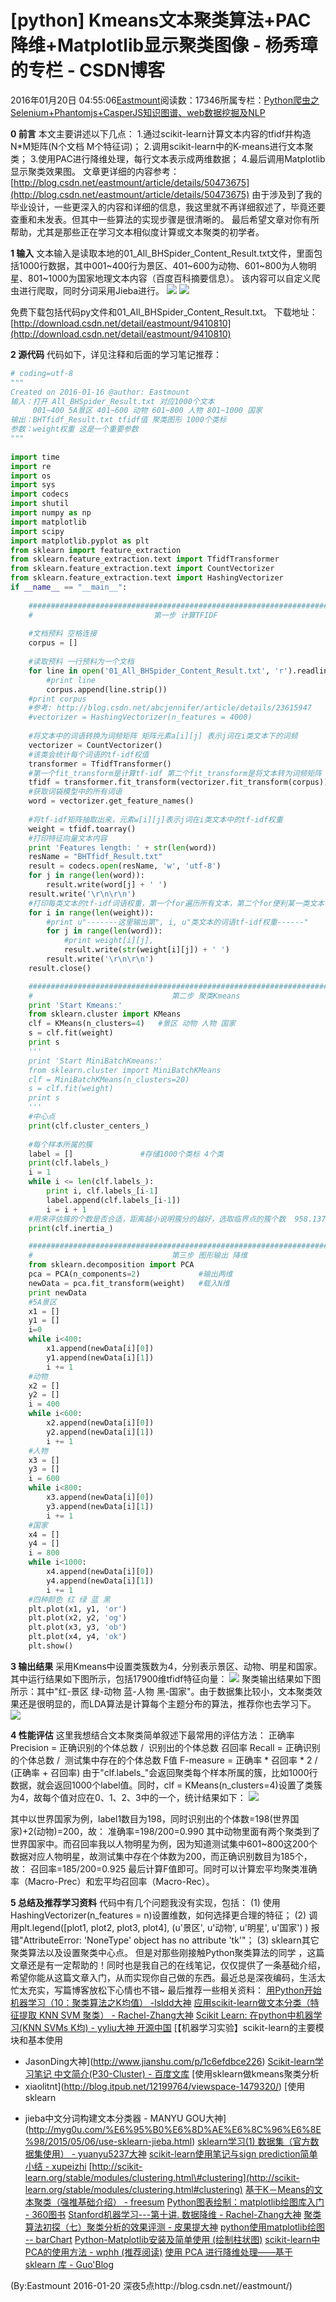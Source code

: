 
# [python] Kmeans文本聚类算法+PAC降维+Matplotlib显示聚类图像 - 杨秀璋的专栏 - CSDN博客

2016年01月20日 04:55:06[Eastmount](https://me.csdn.net/Eastmount)阅读数：17346所属专栏：[Python爬虫之Selenium+Phantomjs+CasperJS](https://blog.csdn.net/column/details/eastmount-spider.html)[知识图谱、web数据挖掘及NLP](https://blog.csdn.net/column/details/eastmount-kgdmnlp.html)



**0 前言**
本文主要讲述以下几点：
1.通过scikit-learn计算文本内容的tfidf并构造N*M矩阵(N个文档
 M个特征词)；
2.调用scikit-learn中的K-means进行文本聚类；
3.使用PAC进行降维处理，每行文本表示成两维数据；
4.最后调用Matplotlib显示聚类效果图。
文章更详细的内容参考：[http://blog.csdn.net/eastmount/article/details/50473675](http://blog.csdn.net/eastmount/article/details/50473675)
由于涉及到了我的毕业设计，一些更深入的内容和详细的信息，我这里就不再详细叙述了，毕竟还要查重和未发表。但其中一些算法的实现步骤是很清晰的。
最后希望文章对你有所帮助，尤其是那些正在学习文本相似度计算或文本聚类的初学者。

**1 输入**
文本输入是读取本地的01_All_BHSpider_Content_Result.txt文件，里面包括1000行数据，其中001~400行为景区、401~600为动物、601~800为人物明星、801~1000为国家地理文本内容（百度百科摘要信息）。
该内容可以自定义爬虫进行爬取，同时分词采用Jieba进行。
![](https://img-blog.csdn.net/20160120040131840)
![](https://img-blog.csdn.net/20160120040155278)

免费下载包括代码py文件和01_All_BHSpider_Content_Result.txt。
下载地址：[http://download.csdn.net/detail/eastmount/9410810](http://download.csdn.net/detail/eastmount/9410810)

**2 源代码**
代码如下，详见注释和后面的学习笔记推荐：

```python
# coding=utf-8  
""" 
Created on 2016-01-16 @author: Eastmount
输入：打开 All_BHSpider_Result.txt 对应1000个文本
     001~400 5A景区 401~600 动物 601~800 人物 801~1000 国家
输出：BHTfidf_Result.txt tfidf值 聚类图形 1000个类标
参数：weight权重 这是一个重要参数
"""  
  
import time          
import re          
import os  
import sys
import codecs
import shutil
import numpy as np
import matplotlib
import scipy
import matplotlib.pyplot as plt
from sklearn import feature_extraction  
from sklearn.feature_extraction.text import TfidfTransformer  
from sklearn.feature_extraction.text import CountVectorizer
from sklearn.feature_extraction.text import HashingVectorizer 
if __name__ == "__main__":
    
    #########################################################################
    #                           第一步 计算TFIDF
    
    #文档预料 空格连接
    corpus = []
    
    #读取预料 一行预料为一个文档
    for line in open('01_All_BHSpider_Content_Result.txt', 'r').readlines():
        #print line
        corpus.append(line.strip())
    #print corpus
    #参考: http://blog.csdn.net/abcjennifer/article/details/23615947
    #vectorizer = HashingVectorizer(n_features = 4000)
    
    #将文本中的词语转换为词频矩阵 矩阵元素a[i][j] 表示j词在i类文本下的词频
    vectorizer = CountVectorizer()
    #该类会统计每个词语的tf-idf权值
    transformer = TfidfTransformer()
    #第一个fit_transform是计算tf-idf 第二个fit_transform是将文本转为词频矩阵
    tfidf = transformer.fit_transform(vectorizer.fit_transform(corpus))
    #获取词袋模型中的所有词语  
    word = vectorizer.get_feature_names()
    
    #将tf-idf矩阵抽取出来，元素w[i][j]表示j词在i类文本中的tf-idf权重
    weight = tfidf.toarray()
    #打印特征向量文本内容
    print 'Features length: ' + str(len(word))
    resName = "BHTfidf_Result.txt"
    result = codecs.open(resName, 'w', 'utf-8')
    for j in range(len(word)):
        result.write(word[j] + ' ')
    result.write('\r\n\r\n')
    #打印每类文本的tf-idf词语权重，第一个for遍历所有文本，第二个for便利某一类文本下的词语权重  
    for i in range(len(weight)):
        #print u"-------这里输出第", i, u"类文本的词语tf-idf权重------"  
        for j in range(len(word)):
            #print weight[i][j],
            result.write(str(weight[i][j]) + ' ')
        result.write('\r\n\r\n')
    result.close()

    ########################################################################
    #                               第二步 聚类Kmeans
    print 'Start Kmeans:'
    from sklearn.cluster import KMeans
    clf = KMeans(n_clusters=4)   #景区 动物 人物 国家
    s = clf.fit(weight)
    print s
    '''
    print 'Start MiniBatchKmeans:'
    from sklearn.cluster import MiniBatchKMeans
    clf = MiniBatchKMeans(n_clusters=20)
    s = clf.fit(weight)
    print s
    '''
    #中心点
    print(clf.cluster_centers_)
    
    #每个样本所属的簇
    label = []               #存储1000个类标 4个类
    print(clf.labels_)
    i = 1
    while i <= len(clf.labels_):
        print i, clf.labels_[i-1]
        label.append(clf.labels_[i-1])
        i = i + 1
    #用来评估簇的个数是否合适，距离越小说明簇分的越好，选取临界点的簇个数  958.137281791
    print(clf.inertia_)

    ########################################################################
    #                               第三步 图形输出 降维
    from sklearn.decomposition import PCA
    pca = PCA(n_components=2)             #输出两维
    newData = pca.fit_transform(weight)   #载入N维
    print newData
    #5A景区
    x1 = []
    y1 = []
    i=0
    while i<400:
        x1.append(newData[i][0])
        y1.append(newData[i][1])
        i += 1
    #动物
    x2 = []
    y2 = []
    i = 400
    while i<600:
        x2.append(newData[i][0])
        y2.append(newData[i][1])
        i += 1
    #人物
    x3 = []
    y3 = []
    i = 600
    while i<800:
        x3.append(newData[i][0])
        y3.append(newData[i][1])
        i += 1
    #国家
    x4 = []
    y4 = []
    i = 800
    while i<1000:
        x4.append(newData[i][0])
        y4.append(newData[i][1])
        i += 1
    #四种颜色 红 绿 蓝 黑
    plt.plot(x1, y1, 'or')
    plt.plot(x2, y2, 'og')
    plt.plot(x3, y3, 'ob')
    plt.plot(x4, y4, 'ok')
    plt.show()
```

**3 输出结果**
采用Kmeans中设置类簇数为4，分别表示景区、动物、明星和国家。
其中运行结果如下图所示，包括17900维tfidf特征向量：
![](https://img-blog.csdn.net/20160120041655112)
聚类输出结果如下图所示：其中"红-景区 绿-动物 蓝-人物 黑-国家"。由于数据集比较小，文本聚类效果还是很明显的，而LDA算法是计算每个主题分布的算法，推荐你也去学习下。
![](https://img-blog.csdn.net/20160120041737456)

**4 性能评估**
这里我想结合文本聚类简单叙述下最常用的评估方法：
正确率 Precision = 正确识别的个体总数 /  识别出的个体总数
召回率 Recall = 正确识别的个体总数 /  测试集中存在的个体总数
F值 F-measure = 正确率 * 召回率 * 2 / (正确率 + 召回率)
由于"clf.labels_"会返回聚类每个样本所属的簇，比如1000行数据，就会返回1000个label值。同时，clf = KMeans(n_clusters=4)设置了类簇为4，故每个值对应在0、1、2、3中的一个，统计结果如下：
![](https://img-blog.csdn.net/20160120043028309)

其中以世界国家为例，label1数目为198，同时识别出的个体数=198(世界国家)+2(动物)=200，故：
准确率=198/200=0.990
其中动物里面有两个聚类到了世界国家中。而召回率我以人物明星为例，因为知道测试集中601~800这200个数据对应人物明星，故测试集中存在个体数为200，而正确识别数目为185个，故：
召回率=185/200=0.925
最后计算F值即可。同时可以计算宏平均聚类准确率（Macro-Prec）和宏平均召回率（Macro-Rec）。

**5 总结及推荐学习资料**
代码中有几个问题我没有实现，包括：
(1) 使用HashingVectorizer(n_features = n)设置维数，如何选择更合理的特征；
(2) 调用plt.legend([plot1, plot2, plot3, plot4], (u'景区', u'动物', u'明星', u'国家') )
报错"AttributeError: 'NoneType' object has no attribute 'tk'"；
(3) sklearn其它聚类算法以及设置聚类中心点。
但是对那些刚接触Python聚类算法的同学 ，这篇文章还是有一定帮助的！同时也是我自己的在线笔记，仅仅提供了一条基础介绍，希望你能从这篇文章入门，从而实现你自己做的东西。最近总是深夜编码，生活太忙太充实，写篇博客放松下心情也不错~
最后推荐一些相关资料：
[用Python开始机器学习（10：聚类算法之K均值）
 -lsldd大神](http://blog.csdn.net/lsldd/article/details/41624305)
[应用scikit-learn做文本分类（特征提取
 KNN SVM 聚类） - Rachel-Zhang大神](http://blog.csdn.net/abcjennifer/article/details/23615947)
[Scikit
 Learn: 在python中机器学习(KNN SVMs K均) - yyliu大神 开源中国](http://my.oschina.net/u/175377/blog/84420?fromerr=XmhJiZ3G)
[【机器学习实验】scikit-learn的主要模块和基本使用
 - JasonDing大神](http://www.jianshu.com/p/1c6efdbce226)
[Scikit-learn学习笔记
 中文简介(P30-Cluster) - 百度文库](http://wenku.baidu.com/link?url=Td3tkSqneOTw1Ykkbu_M-uLwZc63qcJGAQXoNrWJT11KUYqTmYXManxfk9mJxY1B7SS2Ofhg9A8gSBqJUtsExZOCnH3OsnlOmkoiXzk9MxW)
[使用sklearn做kmeans聚类分析
 - xiaolitnt](http://blog.itpub.net/12199764/viewspace-1479320/)
[使用sklearn
 + jieba中文分词构建文本分类器 - MANYU GOU大神](http://myg0u.com/%E6%95%B0%E6%8D%AE%E6%8C%96%E6%8E%98/2015/05/06/use-sklearn-jieba.html)
[sklearn学习(1)
 数据集（官方数据集使用） - yuanyu5237大神](http://blog.csdn.net/yuanyu5237/article/details/44278759)
[scikit-learn使用笔记与sign
 prediction简单小结 - xupeizhi](http://www.cnblogs.com/xupeizhi/p/3174703.html)
[http://scikit-learn.org/stable/modules/clustering.html\#clustering](http://scikit-learn.org/stable/modules/clustering.html#clustering)
[基于K－Means的文本聚类（强推基础介绍）
 - freesum](http://blog.csdn.net/freesum/article/details/7376006)
[Python图表绘制：matplotlib绘图库入门 - 360图书](http://www.360doc.com/content/14/1026/02/9482_419859060.shtml)
[Stanford机器学习---第十讲. 数据降维 - Rachel-Zhang大神](http://blog.csdn.net/abcjennifer/article/details/8002329)
[聚类算法初探（七）聚类分析的效果评测 - 皮果提大神](http://blog.csdn.net/itplus/article/details/10322361)
[python使用matplotlib绘图 -- barChart](http://www.cnblogs.com/qianlifeng/archive/2012/02/13/2350086.html)
[Python-Matplotlib安装及简单使用 (绘制柱状图)](http://my.oschina.net/bery/blog/203595?fromerr=xq9gJ3dt)
[scikit-learn中PCA的使用方法 - wphh (推荐阅读)](http://blog.csdn.net/u012162613/article/details/42192293)
[使用 PCA 进行降维处理——基于 sklearn 库 - Guo'Blog](http://buptguo.com/2015/04/19/pca-by-sklearn/)

(By:Eastmount 2016-01-20 深夜5点http://blog.csdn.net//eastmount/)


